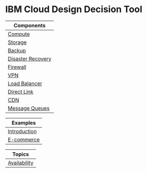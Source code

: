 # IBM Cloud Design Decision Tool

| Components |
| ---------- |
| [Compute](compute.md) |
| [Storage](storage.md) |
| [Backup](backup.md) |
| [Disaster Recovery](disaster_recovery.md) |
| [Firewall](firewall.md) |
| [VPN](vpn.md) |
| [Load Balancer](load_balancer.md) |
| [Direct Link](direct_link.md) |
| [CDN](cdn.md) |
| [Message Queues](message_queues.md) |

| Examples |
| ------- |
| [Introduction](introduction.md) |
| [E-commerce](ecommerce.md) |

| Topics |
| ------ |
| [Availability](availability.md) |
